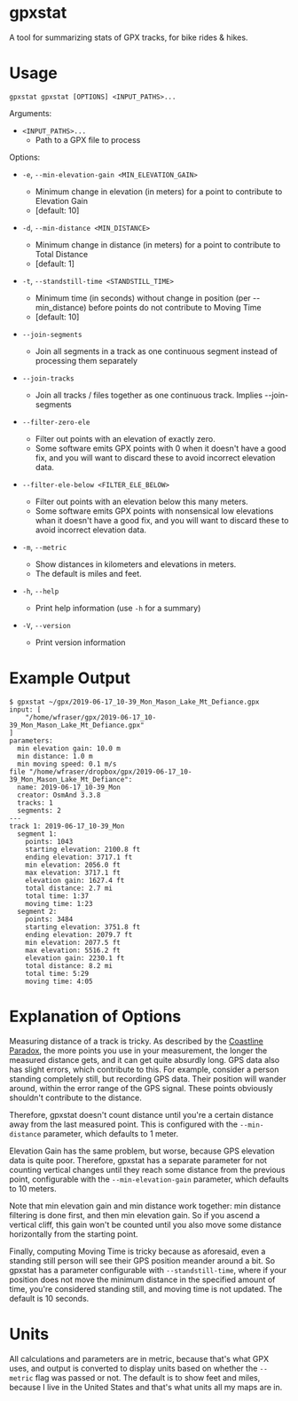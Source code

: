 gpxstat
=======

A tool for summarizing stats of GPX tracks, for bike rides & hikes.

# Usage

```
gpxstat gpxstat [OPTIONS] <INPUT_PATHS>...
```

Arguments:
* `<INPUT_PATHS>...`
  * Path to a GPX file to process

Options:
* `-e`, `--min-elevation-gain <MIN_ELEVATION_GAIN>`
  * Minimum change in elevation (in meters) for a point to contribute to Elevation Gain
  * [default: 10]

* `-d`, `--min-distance <MIN_DISTANCE>`
  * Minimum change in distance (in meters) for a point to contribute to Total Distance
  * [default: 1]

* `-t`, `--standstill-time <STANDSTILL_TIME>`
  * Minimum time (in seconds) without change in position (per --min_distance) before points do not contribute to Moving Time
  * [default: 10]

* `--join-segments`
  * Join all segments in a track as one continuous segment instead of processing them separately

* `--join-tracks`
  * Join all tracks / files together as one continuous track. Implies --join-segments

* `--filter-zero-ele`
  * Filter out points with an elevation of exactly zero.
  * Some software emits GPX points with <ele>0</ele> when it doesn't have a good fix, and you will want to discard these to avoid incorrect elevation data.

* `--filter-ele-below <FILTER_ELE_BELOW>`
  * Filter out points with an elevation below this many meters.
  * Some software emits GPX points with nonsensical low elevations whan it doesn't have a good fix, and you will want to discard these to avoid incorrect elevation data.

* `-m`, `--metric`
  * Show distances in kilometers and elevations in meters.
  * The default is miles and feet.

* `-h`, `--help`
  * Print help information (use `-h` for a summary)

* `-V`, `--version`
  * Print version information

# Example Output

```
$ gpxstat ~/gpx/2019-06-17_10-39_Mon_Mason_Lake_Mt_Defiance.gpx
input: [
    "/home/wfraser/gpx/2019-06-17_10-39_Mon_Mason_Lake_Mt_Defiance.gpx"
]
parameters:
  min elevation gain: 10.0 m
  min distance: 1.0 m
  min moving speed: 0.1 m/s
file "/home/wfraser/dropbox/gpx/2019-06-17_10-39_Mon_Mason_Lake_Mt_Defiance":
  name: 2019-06-17_10-39_Mon
  creator: OsmAnd 3.3.8
  tracks: 1
  segments: 2
---
track 1: 2019-06-17_10-39_Mon
  segment 1:
    points: 1043
    starting elevation: 2100.8 ft
    ending elevation: 3717.1 ft
    min elevation: 2056.0 ft
    max elevation: 3717.1 ft
    elevation gain: 1627.4 ft
    total distance: 2.7 mi
    total time: 1:37
    moving time: 1:23
  segment 2:
    points: 3484
    starting elevation: 3751.8 ft
    ending elevation: 2079.7 ft
    min elevation: 2077.5 ft
    max elevation: 5516.2 ft
    elevation gain: 2230.1 ft
    total distance: 8.2 mi
    total time: 5:29
    moving time: 4:05
```

# Explanation of Options

Measuring distance of a track is tricky. As described by the
[Coastline Paradox](https://en.wikipedia.org/wiki/Coastline_paradox), the more points you use in
your measurement, the longer the measured distance gets, and it can get quite absurdly long. GPS
data also has slight errors, which contribute to this. For example, consider a person standing
completely still, but recording GPS data. Their position will wander around, within the error range
of the GPS signal. These points obviously shouldn't contribute to the distance.

Therefore, gpxstat doesn't count distance until you're a certain distance away from the last
measured point. This is configured with the `--min-distance` parameter, which defaults to 1 meter.

Elevation Gain has the same problem, but worse, because GPS elevation data is quite poor. Therefore,
gpxstat has a separate parameter for not counting vertical changes until they reach some distance
from the previous point, configurable with the `--min-elevation-gain` parameter, which defaults to
10 meters.

Note that min elevation gain and min distance work together: min distance filtering is done first,
and then min elevation gain. So if you ascend a vertical cliff, this gain won't be counted until you
also move some distance horizontally from the starting point.

Finally, computing Moving Time is tricky because as aforesaid, even a standing still person will see
their GPS position meander around a bit. So gpxstat has a parameter configurable with
`--standstill-time`, where if your position does not move the minimum distance in the specified
amount of time, you're considered standing still, and moving time is not updated. The default is 10
seconds.

# Units

All calculations and parameters are in metric, because that's what GPX uses, and output is converted
to display units based on whether the `--metric` flag was passed or not. The default is to show
feet and miles, because I live in the United States and that's what units all my maps are in.
